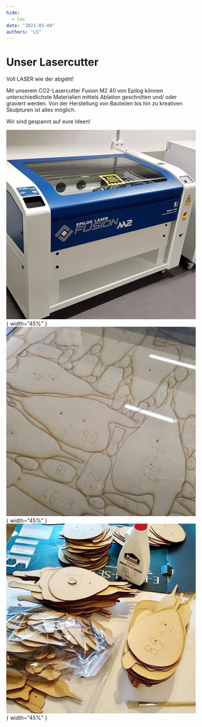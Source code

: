 ```yaml
---
hide:
  - toc
date: "2021-03-04"  
authors: "LS"
---
```


# Unser Lasercutter

Voll LASER wie der abgeht!

Mit unserem CO2-Lasercutter Fusion M2 40 von Epilog können unterschiedlichste Materialien mittels Ablation geschnitten und/ oder graviert werden. Von der Herstellung von Bauteilen bis hin zu kreativen Skulpturen ist alles möglich.

Wir sind gespannt auf eure Ideen!

![ Unser Lasercutter - Epilog Laser Fusion M2](../medien/2021-03-04a.jpg){ width="45%" } 
![ Vormarktiertes Material für den Lasercutter, bevor es geschnitten wird.](../medien/2021-03-04b.jpg){ width="45%" } 
![ Die fertigen Ausschnitte](../medien/2021-03-04c.jpg){ width="45%" } 
